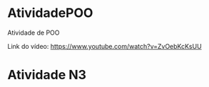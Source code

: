 # AtividadePOO
Atividade de POO

Link do vídeo: https://www.youtube.com/watch?v=ZvOebKcKsUU

# Atividade N3
